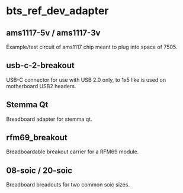 # bts_ref_dev_adapter


## ams1117-5v / ams1117-3v

Example/test circuit of ams1117 chip meant to plug into space of 7505.

## usb-c-2-breakout

USB-C connector for use with USB 2.0 only, to 1x5 like is used on motherboard USB2 headers.

## Stemma Qt

Breadboard adapter for stemma qt.

## rfm69_breakout

Breadboardable breakout carrier for a RFM69 module.

## 08-soic / 20-soic

Breadboard breadouts for two common soic sizes.

